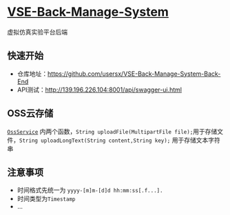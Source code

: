 # [VSE-Back-Manage-System](https://github.com/PrettyMagnolia/VSE-Back-Manage-System)

虚拟仿真实验平台后端

## 快速开始

- 仓库地址：https://github.com/usersx/VSE-Back-Manage-System-Back-End
- API测试：http://139.196.226.104:8001/api/swagger-ui.html

## OSS云存储

[`OssService`](./src/main/java/com/backend/vse/service/OssService.java)
内两个函数，`String uploadFile(MultipartFile file);`用于存储文件，`String uploadLongText(String content,String key);`
用于存储文本字符串

## 注意事项

- 时间格式先统一为 `yyyy-[m]m-[d]d hh:mm:ss[.f...].`
- 时间类型为`Timestamp`
- ...

